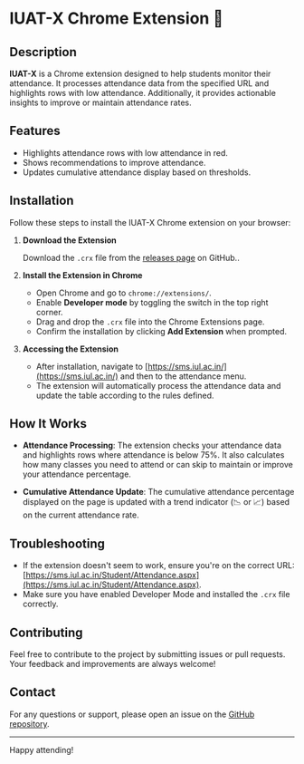 # IUAT-X Chrome Extension 🚀

## Description

**IUAT-X** is a Chrome extension designed to help students monitor their attendance. It processes attendance data from the specified URL and highlights rows with low attendance. Additionally, it provides actionable insights to improve or maintain attendance rates.

## Features

- Highlights attendance rows with low attendance in red.
- Shows recommendations to improve attendance.
- Updates cumulative attendance display based on thresholds.

## Installation

Follow these steps to install the IUAT-X Chrome extension on your browser:

1. **Download the Extension**

   Download the `.crx` file from the [releases page](https://github.com/H-BlaZe/iuat-x/tree/main/releases) on GitHub..

2. **Install the Extension in Chrome**

   - Open Chrome and go to `chrome://extensions/`.
   - Enable **Developer mode** by toggling the switch in the top right corner.
   - Drag and drop the `.crx` file into the Chrome Extensions page.
   - Confirm the installation by clicking **Add Extension** when prompted.

3. **Accessing the Extension**

   - After installation, navigate to [https://sms.iul.ac.in/](https://sms.iul.ac.in/) and then to the attendance menu.
   - The extension will automatically process the attendance data and update the table according to the rules defined.

## How It Works

- **Attendance Processing**: The extension checks your attendance data and highlights rows where attendance is below 75%. It also calculates how many classes you need to attend or can skip to maintain or improve your attendance percentage.

- **Cumulative Attendance Update**: The cumulative attendance percentage displayed on the page is updated with a trend indicator (📉 or 📈) based on the current attendance rate.

## Troubleshooting

- If the extension doesn't seem to work, ensure you're on the correct URL: [https://sms.iul.ac.in/Student/Attendance.aspx](https://sms.iul.ac.in/Student/Attendance.aspx).
- Make sure you have enabled Developer Mode and installed the `.crx` file correctly.

## Contributing

Feel free to contribute to the project by submitting issues or pull requests. Your feedback and improvements are always welcome!

## Contact

For any questions or support, please open an issue on the [GitHub repository](https://github.com/yourusername/IUAT-X/issues).

---

Happy attending!

